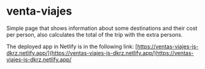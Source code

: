 # venta-viajes
Simple page that shows information about some destinations and their cost per person, also calculates the total of the trip with the extra persons.

The deployed app in Netlify is in the following link: [https://ventas-viajes-js-dkrz.netlify.app/](https://ventas-viajes-js-dkrz.netlify.app/)https://ventas-viajes-js-dkrz.netlify.app/

